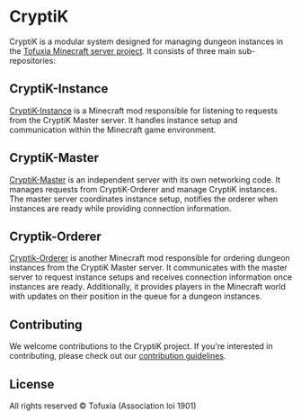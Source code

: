 # CryptiK

CryptiK is a modular system designed for managing dungeon instances in the [Tofuxia Minecraft server project](https://github.com/Juloass/Tofuxia). It consists of three main sub-repositories:

## CryptiK-Instance

[CryptiK-Instance](https://github.com/Juloass/CryptiK-Instance) is a Minecraft mod responsible for listening to requests from the CryptiK Master server. It handles instance setup and communication within the Minecraft game environment.

## CryptiK-Master

[CryptiK-Master](https://github.com/Juloass/CryptiK-Master) is an independent server with its own networking code. It manages requests from CryptiK-Orderer and manage CryptiK instances. The master server coordinates instance setup, notifies the orderer when instances are ready while providing connection information.

## Cryptik-Orderer

[Cryptik-Orderer](https://github.com/Juloass/Cryptik-Orderer) is another Minecraft mod responsible for ordering dungeon instances from the CryptiK Master server. It communicates with the master server to request instance setups and receives connection information once instances are ready. Additionally, it provides players in the Minecraft world with updates on their position in the queue for a dungeon instances.

## Contributing

We welcome contributions to the CryptiK project. If you're interested in contributing, please check out our [contribution guidelines](https://github.com/Juloass/Tofuxia/blob/main/CONTRIBUTING.md).

## License

All rights reserved &copy; Tofuxia (Association loi 1901)
